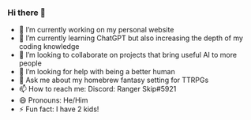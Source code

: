 ### Hi there 👋

<!--
**VictorGavo/VictorGavo** is a ✨ _special_ ✨ repository because its `README.md` (this file) appears on your GitHub profile.

Here are some ideas to get you started:

- 🔭 I’m currently working on ...
- 🌱 I’m currently learning ...
- 👯 I’m looking to collaborate on ...
- 🤔 I’m looking for help with ...
- 💬 Ask me about ...
- 📫 How to reach me: ...
- 😄 Pronouns: ...
- ⚡ Fun fact: ...
-->

- 🔭 I’m currently working on my personal website
- 🌱 I’m currently learning ChatGPT but also increasing the depth of my coding knowledge
- 👯 I’m looking to collaborate on projects that bring useful AI to more people
- 🤔 I’m looking for help with being a better human
- 💬 Ask me about my homebrew fantasy setting for TTRPGs
- 📫 How to reach me: Discord: Ranger Skip#5921
- 😄 Pronouns: He/Him
- ⚡ Fun fact: I have 2 kids!
